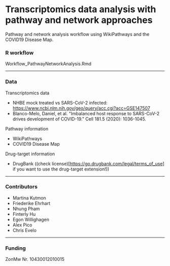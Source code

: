 # Transcriptomics data analysis with pathway and network approaches

Pathway and network analysis workflow using WikiPathways and the COVID19 Disease Map.

### R workflow

Workflow_PathwayNetworkAnalysis.Rmd

--------------------------------------

### Data

Transcriptomics data
* NHBE mock treated vs SARS-CoV-2 infected: https://www.ncbi.nlm.nih.gov/geo/query/acc.cgi?acc=GSE147507
* Blanco-Melo, Daniel, et al. "Imbalanced host response to SARS-CoV-2 drives development of COVID-19." Cell 181.5 (2020): 1036-1045.

Pathway information
* WikiPathways 
* COVID19 Disease Map

Drug-target information
* DrugBank ((check license)[https://go.drugbank.com/legal/terms_of_use] if you want to use the drug-target extension!)) 

--------------------------------------

### Contributors
* Martina Kutmon
* Friederike Ehrhart
* Nhung Pham
* Finterly Hu
* Egon Willighagen
* Alex Pico
* Chris Evelo

--------------------------------------

### Funding
ZonMw Nr. 10430012010015
